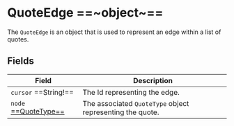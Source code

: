 # QuoteEdge ==~object~==

The `QuoteEdge` is an object that is used to represent an edge within a list of quotes. 

## Fields

| Field                                  | Description                                               |
| ---------------------------------------| --------------------------------------------------------- |
| `cursor`  ==String!==                  | The Id representing the edge.                             |
| `node` [ ==QuoteType== ](QuoteType.md) | The associated `QuoteType` object representing the quote. |

